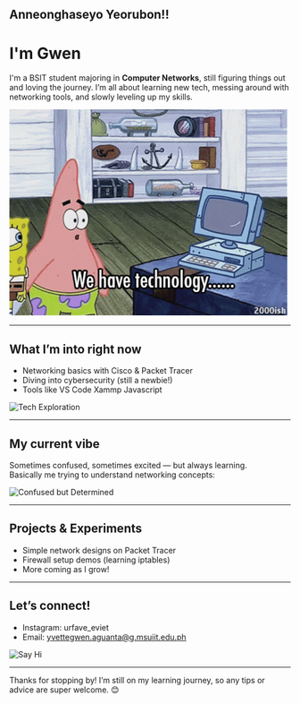 ## Anneonghaseyo Yeorubon!! 

# I'm Gwen

I'm a BSIT student majoring in **Computer Networks**, still figuring things out and loving the journey. 
I’m all about learning new tech, messing around with networking tools, and slowly leveling up my skills.

![we have technology](https://github.com/alwaysgwenchana/alwaysgwenchana/blob/main/patrick.gif) 

---

## What I’m into right now

- Networking basics with Cisco & Packet Tracer  
- Diving into cybersecurity (still a newbie!)  
- Tools like VS Code Xammp Javascript

![Tech Exploration](https://media.giphy.com/media/l0MYt5jPR6QX5pnqM/giphy.gif)

---

## My current vibe

Sometimes confused, sometimes excited — but always learning.  
Basically me trying to understand networking concepts:

![Confused but Determined](https://media.giphy.com/media/l0MYt5jPR6QX5pnqM/giphy.gif)

---

## Projects & Experiments

- Simple network designs on Packet Tracer  
- Firewall setup demos (learning iptables)  
- More coming as I grow!

---

## Let’s connect!

- Instagram: urfave_eviet  
- Email: yvettegwen.aguanta@g.msuiit.edu.ph  

![Say Hi](https://media.giphy.com/media/ASd0Ukj0y3qMM/giphy.gif)

---

Thanks for stopping by! I’m still on my learning journey, so any tips or advice are super welcome. 😊

<!--
**alwaysgwenchana/alwaysgwenchana** is a ✨ _special_ ✨ repository because its `README.md` (this file) appears on your GitHub profile.

Here are some ideas to get you started:

- 🔭 I’m currently working on ...
- 🌱 I’m currently learning ...
- 👯 I’m looking to collaborate on ...
- 🤔 I’m looking for help with ...
- 💬 Ask me about ...
- 📫 How to reach me: ...
- 😄 Pronouns: ...
- ⚡ Fun fact: ...
-->
